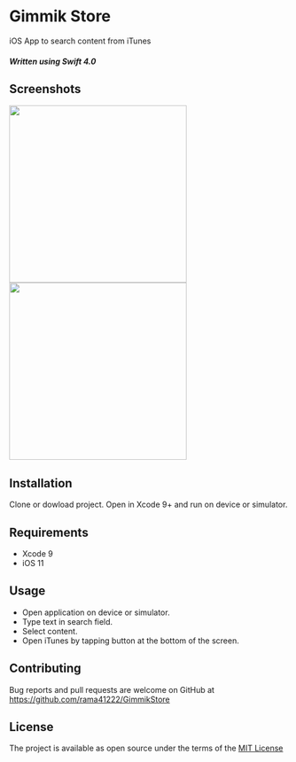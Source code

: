 # Gimmik Store
iOS App to search content from iTunes 

##### Written using Swift 4.0 

## Screenshots

<p float="left">
<img src="https://raw.githubusercontent.com/vshmatok/GimmikStore/master/Simulator%20Screen%20Shot%20-%20iPhone%20X%20-%202019-10-07%20at%2018.33.16.png" width="320">
<img src="https://raw.githubusercontent.com/vshmatok/GimmikStore/master/Simulator%20Screen%20Shot%20-%20iPhone%20X%20-%202019-10-07%20at%2018.34.07.png" width="320">
</p>

## Installation
Clone or dowload project. Open in Xcode 9+ and run on device or simulator.

## Requirements
* Xcode 9
* iOS 11

## Usage
- Open application on device or simulator.
- Type text in search field.
- Select content.
- Open iTunes by tapping button at the bottom of the screen.

## Contributing
Bug reports and pull requests are welcome on GitHub at https://github.com/rama41222/GimmikStore

## License
The project is available as open source under the terms of the [MIT License](https://opensource.org/licenses/MIT)
